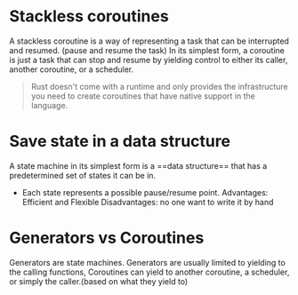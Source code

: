 # Stackless coroutines
A stackless coroutine is a way of representing a task that can be interrupted and
resumed. (pause and resume the task)
In its simplest form, a coroutine is just a task that can stop and resume by
yielding control to either its caller, another coroutine, or a scheduler.
> Rust doesn't come with a runtime and only provides the infrastructure you need
to create coroutines that have native support in the language.

# Save state in a data structure
A state machine in its simplest form is a ==data structure== that has a predetermined
set of states it can be in.
- Each state represents a possible pause/resume point.
Advantages: Efficient and Flexible
Disadvantages: no one want to write it by hand

# Generators vs Coroutines
Generators are state machines.
Generators are usually limited to yielding to the calling functions,
Coroutines can yield to another coroutine, a scheduler, or simply the caller.(based on what they yield to)
